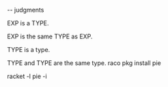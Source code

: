 -- judgments

EXP is a TYPE.

EXP is the same TYPE as EXP.

TYPE is a type.

TYPE and TYPE are the same type.
raco pkg install pie

racket -l pie -i


